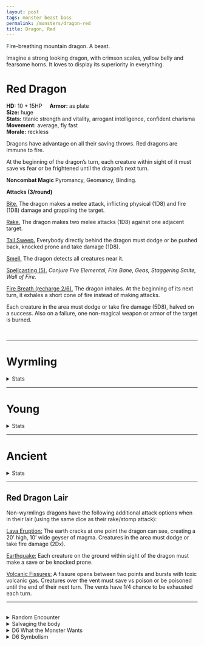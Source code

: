 ```yaml
---
layout: post
tags: monster beast boss
permalink: /monsters/dragon-red
title: Dragon, Red
---
```


Fire-breathing mountain dragon. A beast.

Imagine a strong looking dragon, with crimson scales, yellow belly and fearsome horns. It loves to display its superiority in everything.

# Red Dragon

**HD:** 10 + 15HP  &nbsp; &nbsp;  **Armor:** as plate <br>
**Size:** huge <br>
**Stats:** titanic strength and vitality, arrogant intelligence, confident charisma<br>
**Movement:** average, fly fast<br>
**Morale:** reckless <br>

Dragons have advantage on all their saving throws. Red dragons are immune to fire.

At the beginning of the dragon’s turn, each creature within sight of it must save vs fear or be frightened until the dragon’s next turn.

**Noncombat Magic**
Pyromancy, Geomancy, Binding.

**Attacks (3/round)**

<ins>Bite.</ins> The dragon makes a melee attack, inflicting physical (1D8) and fire (1D8) damage and grappling the target.

<ins>Rake.</ins> The dragon makes two melee attacks (1D8) against one adjacent target.

<ins>Tail Sweep.</ins> Everybody directly behind the dragon must dodge or be pushed back, knocked prone and take damage (1D8).

<ins>Smell.</ins> The dragon detects all creatures near it.

<ins>Spellcasting (5).</ins> *Conjure Fire Elemental, Fire Bane, Geas, Staggering Smite, Wall of Fire.*

<ins>Fire Breath (recharge 2/6).</ins> The dragon inhales. At the beginning of its next turn, it exhales a short cone of fire instead of making attacks.

Each creature in the area must dodge or take fire damage (5D8), halved on a success. Also on a failure, one non-magical weapon or armor of the target is burned.

<br>

---

# Wyrmling
<details markdown="1">
<summary>Stats</summary>
**HD:** 4  &nbsp; &nbsp;  **Armor:** as mail <br>
**Size:** medium <br>
**Stats:** strong and driven<br>
**Movement:** average, fly fast<br>
**Morale:** brave <br>

Dragons have advantage on all their saving throws. Red dragons are immune to fire.

**Attacks (1/round)**

<ins>Bite.</ins> The dragon makes a melee attack, inflicting physical (1D6) and fire (1D4) damage and grappling the target.

<ins>Rake.</ins> The dragon makes two melee attacks (1D6) against one adjacent target.

<ins>Smell.</ins> The dragon detects all creatures near it.

<ins>Fire Breath (recharge 2/6).</ins> The dragon inhales. At the beginning of its next turn, it exhales a short cone of fire instead of making attacks.

Each creature in the area must dodge or take fire damage (5D4), halved on a success. Also on a failure, one non-magical weapon or armor of the target is burned.
</details>

---

# Young
<details markdown="1">
<summary>Stats</summary>
**HD:** 7 + 7HP  &nbsp; &nbsp;  **Armor:** as plate <br>
**Size:** large <br>
**Stats:** strong, sly, sturdy and charismatic<br>
**Movement:** average, fly fast<br>
**Morale:** reckless <br>

Dragons have advantage on all their saving throws. Red dragons are immune to fire.

**Attacks (2/round)**

<ins>Bite.</ins> The dragon makes a melee attack, inflicting physical (1D6) and fire (1D6) damage and grappling the target.

<ins>Rake.</ins> The dragon makes two melee attacks (1D6) against one adjacent target.

<ins>Tail Sweep.</ins> Everybody directly behind the dragon must dodge or be pushed back, knocked prone and take damage (1D6).

<ins>Smell.</ins> The dragon detects all creatures near it.

<ins>Spellcasting (4).</ins> *Conjure Fire Elemental, Fire Bane, Staggering Smite, Wall of Fire.*

<ins>Fire Breath (recharge 2/6).</ins> The dragon inhales. At the beginning of its next turn, it exhales a short cone of fire instead of making attacks.

Each creature in the area must dodge or take fire damage (5D6), halved on a success. Also on a failure, one non-magical weapon or armor of the target is burned.
</details>

 ---

# Ancient
<details markdown="1">
<summary>Stats</summary>
**HD:** 10 + 45HP  &nbsp; &nbsp;  **Armor:** as plate <br>
**Size:** gargantuan <br>
**Stats:** epic<br>
**Movement:** average, fly fast<br>
**Morale:** reckless <br>

Dragons have advantage on all their saving throws. Red dragons are immune to fire.

At the beginning of the dragon’s turn, each creature within sight of it must save vs fear or be frightened until the dragon’s next turn.

The dragon’s wings leave a trail of scalding volcanic ash as it moves. When the dragon moves, three creatures on or under its path must dodge or take fire damage (2D10).

**Attacks (3/round)**

<ins>Bite.</ins> The dragon makes a melee attack, inflicting physical (1D10) and fire (1D10) damage and grappling the target.

<ins>Stomp.</ins> The dragon stomps two targets adjacent to each other. They take damage (1D10) if they fail to dodge. This attack does double damage to objects.

<ins>Tail Sweep.</ins> Everybody directly behind the dragon must dodge or be pushed back, knocked prone and take damage (1D10).

<ins>Swallow.</ins> The dragon throws one grappled target into the air and swallows it if it fails to dodge it. The swallowed creature is blinded, cant breath and takes fire damage (1D10) at the beginning of each of its turns.

<ins>Smell.</ins> The dragon detects all creatures near it.

<ins>Spellcasting (6).</ins> *Conjure Fire Elemental, Fire Bane, Forbiddance, Geas, Staggering Smite, Wall of Fire.*

<ins>Fire Breath (recharge 2/6).</ins> The dragon inhales. At the beginning of its next turn, it exhales a short cone of fire instead of making attacks.

Each creature in the area must dodge or take fire damage (5D10), halved on a success. Also on a failure, one non-magical weapon or armor of the target is burned.
</details>

 ---

## Red Dragon Lair

Non-wyrmlings dragons have the following additional attack options when in their lair (using the same dice as their rake/stomp attack):

<ins>Lava Eruption:</ins> The earth cracks at one point the dragon can see, creating a 20’ high, 10’ wide geyser of magma. Creatures in the area must dodge or take fire damage (2Dx).

<ins>Earthquake:</ins> Each creature on the ground within sight of the dragon must make a save or be knocked prone.

<ins>Volcanic Fissures:</ins> A fissure opens between two points and bursts with toxic volcanic gas. Creatures over the vent must save vs poison or be poisoned until the end of their next turn. The vents have 1/4 chance to be exhausted each turn.


 ---

<br>

<details markdown="1">
<summary>Random Encounter</summary>
1. **Monster:** 1 red dragon.
1. **Lair:** A menacing cave strongly smelling like sulfur. <br>	&nbsp; OR <br>	**Omen:** The earth shakes and the floor cracks.
1. **Spoor:** Recently incinerated area.
1. **Tracks:** The smell of sulfur.
1. **Trace:** A small earthquake.
1. **Trace:** Water is warm and tastes like sulfur.
</details>

<details markdown="1">
<summary>Salvaging the body</summary>
The scales of any dragons are highly valuable and used in many legendary armors. The fire of a red dragon can be used to forge the best weapons.
</details>

<details markdown="1">
<summary>D6 What the Monster Wants</summary>

1. Somebody stole from its hoard!
1. Claim this mountain.
1. Regular virgin sacrifices.
1. Invade a dwarven hold.
1. A rare artifact.
1. Being worshipped like a god.
</details>

<details markdown="1">
<summary>D6 Symbolism</summary>
In local cultures, it is a symbol of ...

1. Wealth
1. Cataclysms
1. Tyrants
1. Forge
1. Strength
1. Sacred 
</details>
